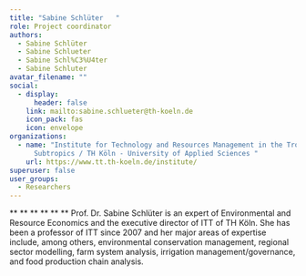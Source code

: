 ```yaml
---
title: "Sabine Schlüter   "
role: Project coordinator
authors:
  - Sabine Schlüter
  - Sabine Schlueter
  - Sabine Schl%C3%U4ter
  - Sabine Schluter
avatar_filename: ""
social:
  - display:
      header: false
    link: mailto:sabine.schlueter@th-koeln.de
    icon_pack: fas
    icon: envelope
organizations:
  - name: "Institute for Technology and Resources Management in the Tropics and
      Subtropics / TH Köln - University of Applied Sciences "
    url: https://www.tt.th-koeln.de/institute/
superuser: false
user_groups:
  - Researchers
---
```

** 
  **
   **
    **
     **
      **
Prof. Dr. Sabine Schlüter is an expert of Environmental and Resource Economics and the executive director of ITT of TH Köln. She has been a professor of ITT since 2007 and her major areas of expertise include, among others, environmental conservation management, regional sector modelling, farm system analysis, irrigation management/governance, and food production chain analysis.    
